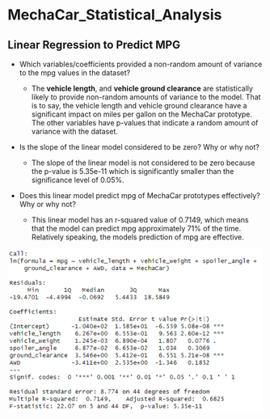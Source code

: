 # MechaCar_Statistical_Analysis

## Linear Regression to Predict MPG

-   Which variables/coefficients provided a non-random amount of variance to the mpg values in the dataset?
	* The  **vehicle length**, and  **vehicle ground clearance**  are statistically likely to provide non-random amounts of variance to the model. That is to say, the vehicle length and vehicle ground clearance have a significant impact on miles per gallon on the MechaCar prototype. The other variables have p-values that indicate a random amount of variance with the dataset.
    
-   Is the slope of the linear model considered to be zero? Why or why not?
    * The slope of the linear model is not considered to be zero because the p-value is 5.35e-11 which is significantly smaller than the significance level of 0.05%.
-   Does this linear model predict mpg of MechaCar prototypes effectively? Why or why not?
	* This linear model has an r-squared value of 0.7149, which means that the model can predict mpg approximately 71% of the time.  Relatively speaking, the models prediction of mpg are effective.

![Linear Regression](https://github.com/BlazeMedina/MechaCar_Statistical_Analysis/blob/main/Images/Linear%20Regression.png)
